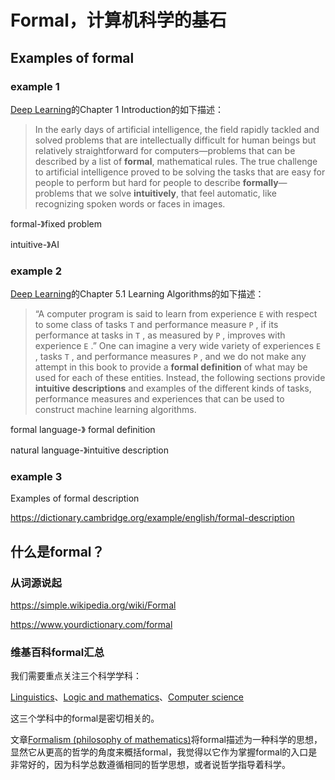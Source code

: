# Formal，计算机科学的基石

## Examples of formal 

### example 1

[Deep Learning](http://www.deeplearningbook.org/front_matter.pdf)的Chapter 1 Introduction的如下描述：

> In the early days of artificial intelligence, the field rapidly tackled and solved problems that are intellectually difficult for human beings but relatively straightforward for computers—problems that can be described by a list of **formal**, mathematical rules. The true challenge to artificial intelligence proved to be solving the tasks that are easy for people to perform but hard for people to describe
> **formally**—problems that we solve **intuitively**, that feel automatic, like recognizing spoken words or faces in images.

formal-》fixed problem

intuitive-》AI

### example 2

[Deep Learning](http://www.deeplearningbook.org/front_matter.pdf)的Chapter 5.1 Learning Algorithms的如下描述：

>  “A computer program is said to learn from experience `E` with respect to some class of tasks `T` and performance measure `P` , if its performance at tasks in `T` , as measured by `P` , improves with experience `E` .” One can imagine a very wide variety of experiences `E` , tasks `T` , and performance measures `P` , and we do not make any attempt in this book to provide a **formal definition** of what may be used for each of these entities. Instead, the following sections provide **intuitive descriptions** and examples of the different kinds of tasks, performance measures and experiences that can be used to construct machine learning algorithms.

formal language-》 formal definition

natural language-》intuitive description

### example 3

Examples of formal description

https://dictionary.cambridge.org/example/english/formal-description

## 什么是formal？

### 从词源说起

https://simple.wikipedia.org/wiki/Formal

https://www.yourdictionary.com/formal



### 维基百科formal汇总

我们需要重点关注三个科学学科：

[Linguistics](https://en.wikipedia.org/wiki/Formal#Linguistics)、[Logic and mathematics](https://en.wikipedia.org/wiki/Formal#Logic_and_mathematics)、[Computer science](https://en.wikipedia.org/wiki/Formal#Computer_science)

这三个学科中的formal是密切相关的。

文章[Formalism (philosophy of mathematics)](https://en.wikipedia.org/wiki/Formalism_(philosophy_of_mathematics))将formal描述为一种科学的思想，显然它从更高的哲学的角度来概括formal，我觉得以它作为掌握formal的入口是非常好的，因为科学总数遵循相同的哲学思想，或者说哲学指导着科学。
